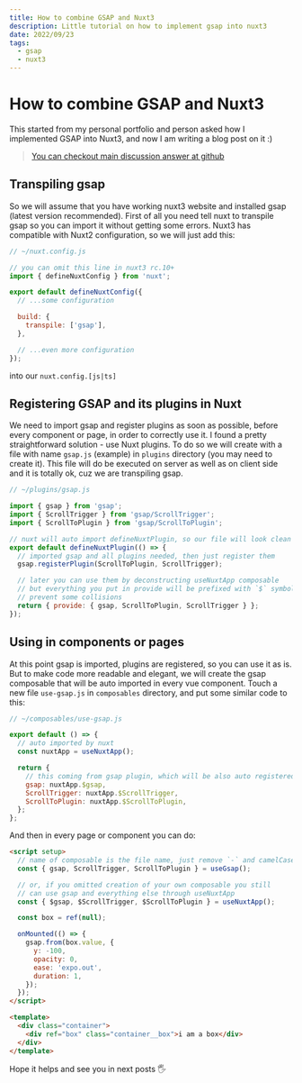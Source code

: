 ```yaml
---
title: How to combine GSAP and Nuxt3
description: Little tutorial on how to implement gsap into nuxt3
date: 2022/09/23
tags:
  - gsap
  - nuxt3
---
```


# How to combine GSAP and Nuxt3

This started from my personal portfolio and person asked how I implemented GSAP into Nuxt3, and now I am writing a blog post on it :)

> [You can checkout main discussion answer at github](https://github.com/logotip4ik/portfolio/discussions/94)

## Transpiling gsap

So we will assume that you have working nuxt3 website and installed gsap (latest version recommended). First of all you need tell nuxt to transpile gsap so you can import it without getting some errors. Nuxt3 has compatible with Nuxt2 configuration, so we will just add this:

```javascript
// ~/nuxt.config.js

// you can omit this line in nuxt3 rc.10+
import { defineNuxtConfig } from 'nuxt';

export default defineNuxtConfig({
  // ...some configuration

  build: {
    transpile: ['gsap'],
  },

  // ...even more configuration
});
```

into our `nuxt.config.[js|ts]`

## Registering GSAP and its plugins in Nuxt

We need to import gsap and register plugins as soon as possible, before every component or page, in order to correctly use it. I found a pretty straightforward solution - use Nuxt plugins. To do so we will create with a file with name `gsap.js` (example) in `plugins` directory (you may need to create it). This file will do be executed on server as well as on client side and it is totally ok, cuz we are transpiling gsap.

```javascript
// ~/plugins/gsap.js

import { gsap } from 'gsap';
import { ScrollTrigger } from 'gsap/ScrollTrigger';
import { ScrollToPlugin } from 'gsap/ScrollToPlugin';

// nuxt will auto import defineNuxtPlugin, so our file will look clean
export default defineNuxtPlugin(() => {
  // imported gsap and all plugins needed, then just register them
  gsap.registerPlugin(ScrollToPlugin, ScrollTrigger);

  // later you can use them by deconstructing useNuxtApp composable
  // but everything you put in provide will be prefixed with `$` symbol to
  // prevent some collisions
  return { provide: { gsap, ScrollToPlugin, ScrollTrigger } };
});
```

## Using in components or pages

At this point gsap is imported, plugins are registered, so you can use it as is. But to make code more readable and elegant, we will create the gsap composable that will be auto imported in every vue component. Touch a new file `use-gsap.js` in `composables` directory, and put some similar code to this:

```javascript
// ~/composables/use-gsap.js

export default () => {
  // auto imported by nuxt
  const nuxtApp = useNuxtApp();

  return {
    // this coming from gsap plugin, which will be also auto registered
    gsap: nuxtApp.$gsap,
    ScrollTrigger: nuxtApp.$ScrollTrigger,
    ScrollToPlugin: nuxtApp.$ScrollToPlugin,
  };
};
```

And then in every page or component you can do:

```html
<script setup>
  // name of composable is the file name, just remove `-` and camelCase it
  const { gsap, ScrollTrigger, ScrollToPlugin } = useGsap();

  // or, if you omitted creation of your own composable you still
  // can use gsap and everything else through useNuxtApp
  const { $gsap, $ScrollTrigger, $ScrollToPlugin } = useNuxtApp();

  const box = ref(null);

  onMounted(() => {
    gsap.from(box.value, {
      y: -100,
      opacity: 0,
      ease: 'expo.out',
      duration: 1,
    });
  });
</script>

<template>
  <div class="container">
    <div ref="box" class="container__box">i am a box</div>
  </div>
</template>
```

Hope it helps and see you in next posts 🖐
